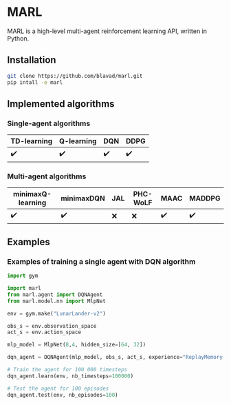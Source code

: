 # MARL

MARL is a high-level multi-agent reinforcement learning API, written in Python.

## Installation
```bash
git clone https://github.com/blavad/marl.git
pip intall -e marl
```

## Implemented algorithms

### Single-agent algorithms

| **TD-learning** | **Q-learning** | **DQN** | **DDPG** |
| -------------- | -------------- | ------------ | ------------ | 
|  :heavy_check_mark: |  :heavy_check_mark: | :heavy_check_mark:   | :heavy_check_mark:  |


### Multi-agent algorithms

| **minimaxQ-learning** | **minimaxDQN** | **JAL** | **PHC-WoLF** | **MAAC** | **MADDPG** | 
| -------------- | ------------ | ------------ | ------------ | ------------ |  ------------ | 
 |  :heavy_check_mark: | :heavy_check_mark:   |  :x:   |  :x:    | :heavy_check_mark:   | :heavy_check_mark:   |

## Examples

### Examples of training a single agent with DQN algorithm
```python
import gym

import marl
from marl.agent import DQNAgent
from marl.model.nn import MlpNet

env = gym.make("LunarLander-v2")

obs_s = env.observation_space
act_s = env.action_space

mlp_model = MlpNet(8,4, hidden_size=[64, 32])

dqn_agent = DQNAgent(mlp_model, obs_s, act_s, experience="ReplayMemory-5000", exploration="EpsGreedy", lr=0.001, name="DQN-LunarLander")

# Train the agent for 100 000 timesteps
dqn_agent.learn(env, nb_timesteps=100000)

# Test the agent for 100 episodes
dqn_agent.test(env, nb_episodes=100)
```





